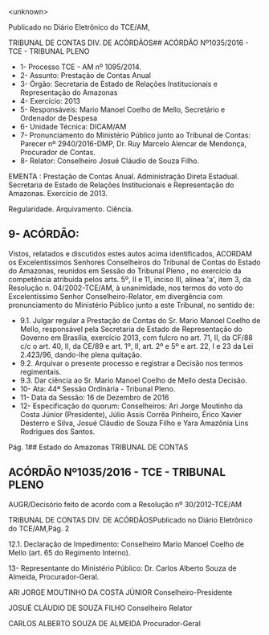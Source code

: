 &lt;unknown&gt;

Publicado  no  Diário Eletrônico do TCE/AM,

TRIBUNAL DE CONTAS DIV. DE  ACÓRDÃOS## ACÓRDÃO Nº1035/2016 - TCE - TRIBUNAL PLENO

- 1- Processo TCE - AM nº 1095/2014.
- 2- Assunto: Prestação de Contas Anual
- 3- Órgão: Secretaria de Estado de Relações Institucionais e Representação do Amazonas
- 4- Exercício: 2013
- 5- Responsáveis: Mario Manoel Coelho de Mello, Secretário e Ordenador de Despesa
- 6- Unidade Técnica: DICAM/AM
- 7- Pronunciamento  do Ministério  Público  junto  ao Tribunal  de Contas: Parecer  nº 2940/2016-DMP, Dr. Ruy Marcelo Alencar de Mendonça, Procurador de Contas.
- 8- Relator: Conselheiro Josué Cláudio de Souza Filho.

EMENTA : Prestação de Contas Anual. Administração Direta Estadual. Secretaria de Estado de Relações  Institucionais e Representação  do Amazonas. Exercício de 2013.

Regularidade. Arquivamento. Ciência.

## 9- ACÓRDÃO:

Vistos, relatados e discutidos estes autos acima identificados, ACORDAM os Excelentíssimos Senhores Conselheiros do Tribunal de Contas do Estado do Amazonas, reunidos em Sessão do Tribunal Pleno , no exercício da competência atribuída pelos arts. 5º, II e 11, inciso III, alínea 'a', item 3, da Resolução n. 04/2002-TCE/AM, à unanimidade, nos termos do voto do Excelentíssimo Senhor Conselheiro-Relator, em divergência com pronunciamento do Ministério Público junto a este Tribunal, no sentido de:

- 9.1. Julgar regular a Prestação de Contas do Sr. Mario Manoel Coelho de Mello,  responsável  pela Secretaria  de  Estado  de  Representação  do Governo em Brasília, exercício 2013, com fulcro no art. 71, II, da CF/88 c/c o art. 40, II, da CE/89 e art. 1º, II, art. 2º e 5º e  art. 22, I e 23 da Lei 2.423/96, dando-lhe plena quitação.
- 9.2. Arquivar o  presente  processo  e  registrar  a  Decisão  nos  termos regimentais.
- 9.3. Dar ciência ao Sr. Mario Manoel Coelho de Mello desta Decisão.
- 10-  Ata: 44ª Sessão Ordinária - Tribunal Pleno.
- 11-  Data da Sessão: 16 de Dezembro de 2016
- 12-  Especificação  do  quorum: Conselheiros: Ari Jorge  Moutinho  da  Costa  Júnior (Presidente), Júlio Assis Corrêa Pinheiro, Érico Xavier Desterro e Silva, Josué Cláudio de Souza Filho e Yara Amazônia Lins Rodrigues dos Santos.

Pág. 1## Estado do Amazonas TRIBUNAL DE CONTAS

## ACÓRDÃO Nº1035/2016 - TCE - TRIBUNAL PLENO

AUGR/Decisório feito de acordo com a Resolução nº 30/2012-TCE/AM

TRIBUNAL DE CONTAS DIV. DE  ACÓRDÃOSPublicado  no  Diário Eletrônico do TCE/AM,Pág. 2

12.1. Declaração de Impedimento: Conselheiro Mario  Manoel Coelho de  Mello (art. 65 do Regimento Interno).

13-  Representante do Ministério Público: Dr. Carlos Alberto Souza de Almeida, Procurador-Geral.

ARI JORGE MOUTINHO DA COSTA JÚNIOR Conselheiro-Presidente

JOSUÉ CLÁUDIO DE SOUZA FILHO Conselheiro Relator

CARLOS ALBERTO SOUZA DE ALMEIDA Procurador-Geral